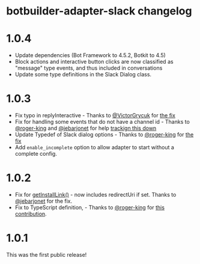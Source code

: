# botbuilder-adapter-slack changelog

# 1.0.4

* Update dependencies (Bot Framework to 4.5.2, Botkit to 4.5)
* Block actions and interactive button clicks are now classified as "message" type events, and thus included in conversations
* Update some type definitions in the Slack Dialog class.


# 1.0.3

* Fix typo in replyInteractive - Thanks to [@VictorGrycuk](https://github.com/VictorGrycuk) for [the fix](https://github.com/howdyai/botkit/pull/1650)
* Fix for handling some events that do not have a channel id - Thanks to [@roger-king](https://github.com/roger-king) and [@jebarjonet](https://github.com/jebarjonet) for help [trackign this down](https://github.com/howdyai/botkit/issues/1641)
* Update Typedef of Slack dialog options - Thanks to [@roger-king](https://github.com/roger-king)  for [the fix](https://github.com/howdyai/botkit/pull/1653)
* Add `enable_incomplete` option to allow adapter to start without a complete config.

# 1.0.2

* Fix for [getInstallLink()](https://github.com/howdyai/botkit/pull/1642) - now includes redirectUri if set.  Thanks to [@jebarjonet](https://github.com/jebarjonet) for the fix.
* Fix to TypeScript definition, - Thanks to [@roger-king](https://github.com/roger-king) for [this contribution](https://github.com/howdyai/botkit/pull/1634).

# 1.0.1

This was the first public release!
